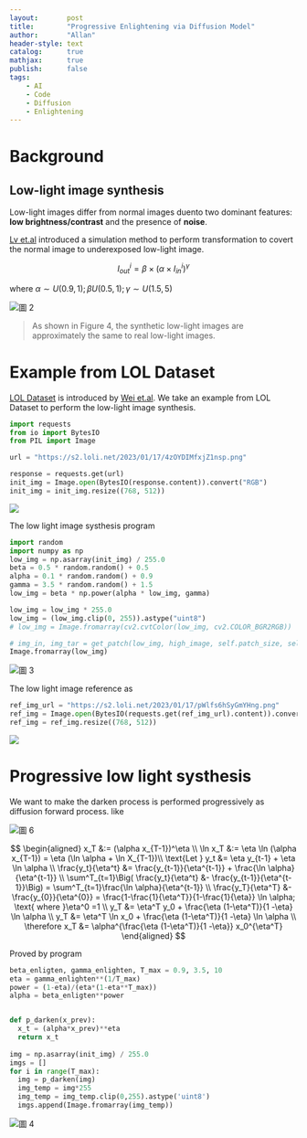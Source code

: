 ```yaml
---
layout:       post
title:        "Progressive Enlightening via Diffusion Model"
author:       "Allan"
header-style: text
catalog:      true
mathjax:      true
publish:      false
tags:
    - AI
    - Code
    - Diffusion
    - Enlightening
---
```


# Background
## Low-light image synthesis
 Low-light images differ from normal images duento two dominant features:
**low brightness/contrast** and the presence of **noise**. 

[Lv et.al](https://arxiv.org/abs/1908.00682) introduced a simulation method to perform transformation to covert the normal image to underexposed low-light image.

$$I^i_{out} = \beta \times (\alpha \times I^i_{in})^\gamma $$

where $\alpha \sim U(0.9,1); \beta U(0.5,1); \gamma \sim U(1.5,5)$

![圖 2](https://s2.loli.net/2023/01/19/jO3oPInqtV9UWKu.png)  


>  As shown in Figure 4, the synthetic low-light images are approximately the same to real low-light images.

# Example from LOL Dataset

[LOL Dataset](https://daooshee.github.io/BMVC2018website/) is introduced by [Wei et.al](https://github.com/daooshee/BMVC2018website/blob/master/chen_bmvc18.pdf). We take an example from LOL Dataset to perform the low-light image synthesis. 

```python
import requests
from io import BytesIO
from PIL import Image

url = "https://s2.loli.net/2023/01/17/4zOYDIMfxjZ1nsp.png"

response = requests.get(url)
init_img = Image.open(BytesIO(response.content)).convert("RGB")
init_img = init_img.resize((768, 512))
```
![](https://s2.loli.net/2023/01/17/4zOYDIMfxjZ1nsp.png)

The low light image systhesis program
```python
import random
import numpy as np
low_img = np.asarray(init_img) / 255.0
beta = 0.5 * random.random() + 0.5
alpha = 0.1 * random.random() + 0.9
gamma = 3.5 * random.random() + 1.5
low_img = beta * np.power(alpha * low_img, gamma)

low_img = low_img * 255.0
low_img = (low_img.clip(0, 255)).astype("uint8")
# low_img = Image.fromarray(cv2.cvtColor(low_img, cv2.COLOR_BGR2RGB))

# img_in, img_tar = get_patch(low_img, high_image, self.patch_size, self.upscale_factor)
Image.fromarray(low_img)
```

![圖 3](https://s2.loli.net/2023/01/19/6rIdyDzHmw5iVox.png)  

The low light image reference as 
```python
ref_img_url = "https://s2.loli.net/2023/01/17/pWlfs6hSyGmYHng.png"
ref_img = Image.open(BytesIO(requests.get(ref_img_url).content)).convert("RGB")
ref_img = ref_img.resize((768, 512))
```

![](https://s2.loli.net/2023/01/17/pWlfs6hSyGmYHng.png)

# Progressive low light systhesis

We want to make the darken process is performed progressively as diffusion forward process. like

![圖 6](https://s2.loli.net/2023/01/13/OjV6GqI2N4Kn3Qc.png)  

$$
\begin{aligned}
    x_T &:= (\alpha x_{T-1})^\eta \\
    \ln x_T &:= \eta \ln (\alpha x_{T-1}) = \eta (\ln \alpha + \ln X_{T-1})\\
    \text{Let } y_t &= \eta y_{t-1} + \eta \ln \alpha \\
    \frac{y_t}{\eta^t} &= \frac{y_{t-1}}{\eta^{t-1}} + \frac{\ln \alpha}{\eta^{t-1}} \\
    \sum^T_{t=1}\Big( \frac{y_t}{\eta^t} &- \frac{y_{t-1}}{\eta^{t-1}}\Big) = \sum^T_{t=1}\frac{\ln \alpha}{\eta^{t-1}} \\
    \frac{y_T}{\eta^T} &- \frac{y_{0}}{\eta^{0}} = \frac{1-\frac{1}{\eta^T}}{1-\frac{1}{\eta}} \ln \alpha; \text{ where }\eta^0 =1 \\
    y_T &= \eta^T y_0 + \frac{\eta (1-\eta^T)}{1 -\eta} \ln \alpha \\
    y_T &= \eta^T \ln x_0 + \frac{\eta (1-\eta^T)}{1 -\eta} \ln \alpha \\
    \therefore x_T &=  \alpha^{\frac{\eta (1-\eta^T)}{1 -\eta}} x_0^{\eta^T}
\end{aligned}
$$

Proved by program 
```python
beta_enligten, gamma_enlighten, T_max = 0.9, 3.5, 10
eta = gamma_enlighten**(1/T_max)
power = (1-eta)/(eta*(1-eta**T_max))
alpha = beta_enligten**power


def p_darken(x_prev):
  x_t = (alpha*x_prev)**eta
  return x_t
  
img = np.asarray(init_img) / 255.0
imgs = []
for i in range(T_max):
  img = p_darken(img)
  img_temp = img*255
  img_temp = img_temp.clip(0,255).astype('uint8')
  imgs.append(Image.fromarray(img_temp))

```
![圖 4](https://s2.loli.net/2023/01/19/re8JOCxa64KkSU5.png)  


